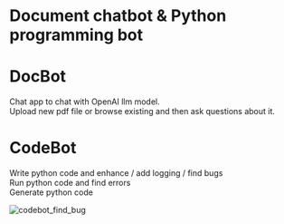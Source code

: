 # Document chatbot & Python programming bot

# DocBot
Chat app to chat with OpenAI llm model.  
Upload new pdf file or browse existing and then ask questions about it.  

# CodeBot  
Write python code and enhance / add logging / find bugs  
Run python code and find errors  
Generate python code  

![codebot_find_bug](https://github.com/koodimonsteri/docbot/assets/43118572/664a0c1e-17b4-4595-a4f7-9b076dac6b9f)
